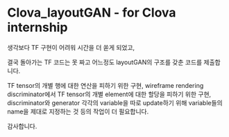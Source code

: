 # Clova_layoutGAN - for Clova internship


생각보다 TF 구현이 어려워 시간을 더 쏟게 되었고,

결국 돌아가는 TF 코드는 못 짜고 어느정도 layoutGAN의 구조를 갖춘 코드를 제출합니다.

TF tensor의 개별 행에 대한 연산을 피하기 위한 구현, wireframe rendering discriminator에서 TF tensor의 개별 element에 대한 할당을 피하기 위한 구현, 
discriminator와 generator 각각의 variable을 따로 update하기 위해 variable들의 name을 제대로 지정하는 것 등의 작업이 더 필요합니다.




감사합니다.


